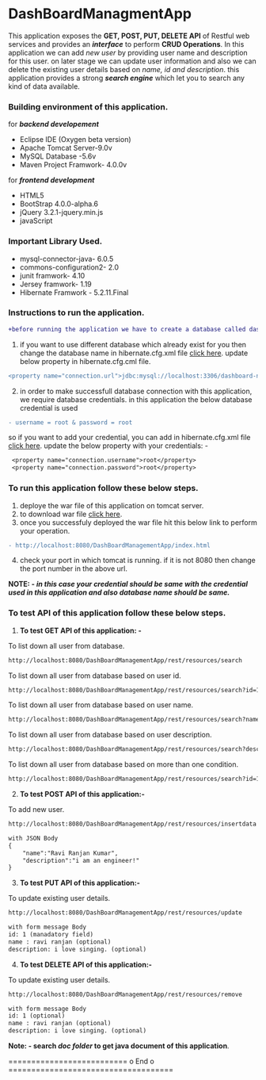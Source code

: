 # DashBoardManagmentApp

This application exposes the **GET, POST, PUT, DELETE API** of Restful web services and provides an **_interface_** to perform **CRUD Operations**.
In this application we can add _new user_ by providing user name and description for this user. on later stage we can update user information and also we can delete the existing user details based on _name, id and description_. this application provides a strong **_search engine_** which let you to search any kind of data available.

### Building environment of this application.

for **_backend developement_**
- Eclipse IDE (Oxygen beta version)
- Apache Tomcat Server-9.0v 
- MySQL Database -5.6v
- Maven Project Framwork- 4.0.0v

for **_frontend development_**
- HTML5
- BootStrap 4.0.0-alpha.6
- jQuery 3.2.1-jquery.min.js
- javaScript

### Important Library Used.
- mysql-connector-java- 6.0.5
- commons-configuration2- 2.0
- junit framwork- 4.10
- Jersey framwork- 1.19
- Hibernate Framwork - 5.2.11.Final

### Instructions to run the application.
```diff
+before running the application we have to create a database called dashboard in mySQL.
```
1. if you want to use different database which already exist for you then change the database name in hibernate.cfg.xml file [click here](https://github.com/ravi115/DashBoardManagmentApp/blob/master/DashBoardManagementApp/src/hibernate.cfg.xml).
update below property in hibernate.cfg.cml file.
```diff
<property name="connection.url">jdbc:mysql://localhost:3306/dashboard-name</property>
```
2. in order to make successfull database connection with this application, we require database credentials. in this application the below database credential is used 
```diff 
- username = root & password = root
```
so if you want to add your credential, you can add in hibernate.cfg.xml file [click here](https://github.com/ravi115/DashBoardManagmentApp/blob/master/DashBoardManagementApp/src/hibernate.cfg.xml). 
update the below property with your credentials: - 
```diff 
 <property name="connection.username">root</property>
 <property name="connection.password">root</property>
 ```

### To run this application follow these below steps.
1. deploye the war file of this application on tomcat server.
2. to download war file [click here](https://github.com/ravi115/DashBoardManagmentApp/blob/master/DashBoardManagementApp.war).
3. once you successfuly deployed the war file hit this below link to perform your operation.
  ```diff
- http://localhost:8080/DashBoardManagementApp/index.html
```
4. check your port in which tomcat is running. if it is not 8080 then change the port number in the above url.

**NOTE: - _in this case your credential should be same with the credential used in this application and also database name should be same._**

### To test API of this application follow these below steps. 
1. **To test GET API of this application: -**

To list down all user from database.
```diff
http://localhost:8080/DashBoardManagementApp/rest/resources/search
```
To list down all user from database based on user id.
```diff
http://localhost:8080/DashBoardManagementApp/rest/resources/search?id=1
```
To list down all user from database based on user name.
```diff
http://localhost:8080/DashBoardManagementApp/rest/resources/search?name=ravi
```

To list down all user from database based on user description.
```diff
http://localhost:8080/DashBoardManagementApp/rest/resources/search?description=i am an engineer!
```
To list down all user from database based on more than one condition.

```diff
http://localhost:8080/DashBoardManagementApp/rest/resources/search?id=1&description=i am an engineer!
```

2. **To test POST API of this application:-**

To add new user.
```diff
http://localhost:8080/DashBoardManagementApp/rest/resources/insertdata

with JSON Body
{
	"name":"Ravi Ranjan Kumar",
	"description":"i am an engineer!"
}
```
3. **To test PUT API of this application:-**

To update existing user details.
```diff
http://localhost:8080/DashBoardManagementApp/rest/resources/update

with form message Body
id: 1 (manadatory field)
name : ravi ranjan (optional)
description: i love singing. (optional)
```
4. **To test DELETE API of this application:-**

To update existing user details.
```diff
http://localhost:8080/DashBoardManagementApp/rest/resources/remove

with form message Body
id: 1 (optional)
name : ravi ranjan (optional)
description: i love singing. (optional)
```

**Note: - search _doc folder_ to  get java document of this application**.

========================== o End o ====================================
